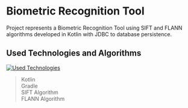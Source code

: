 # Biometric Recognition Tool

Project represents a Biometric Recognition Tool using SIFT and FLANN algorithms developed in Kotlin with JDBC to database persistence.

## Used Technologies and Algorithms
[![Used Technologies](https://skillicons.dev/icons?i=kotlin,gradle)](https://skillicons.dev)
> Kotlin <br>
> Gradle <br>
> SIFT Algorithm <br>
> FLANN Algorithm
